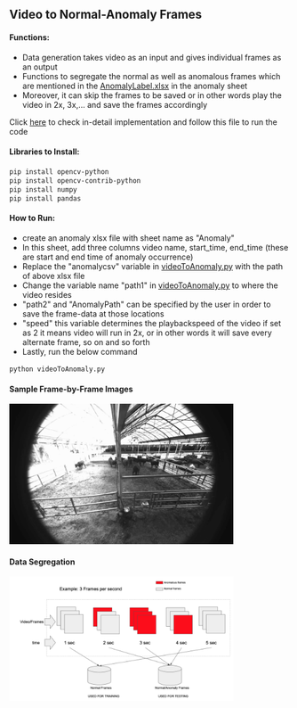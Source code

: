 ## Video to Normal-Anomaly Frames

#### Functions:
- Data generation takes video as an input and gives individual frames as an output
- Functions to segregate the normal as well as anomalous frames which are mentioned in the [AnomalyLabel.xlsx](https://github.com/ghatoleyash/Ono-Project/blob/main/Codes/Data%20Generation/AnomalyLabel.xlsx) in the anomaly sheet
- Moreover, it can skip the frames to be saved or in other words play the video in 2x, 3x,... and save the frames accordingly

Click [here](https://github.com/ghatoleyash/Ono-Project/blob/main/Codes/Data%20Generation/videoToAnomaly.py) to check in-detail implementation and follow this file to run the code


#### Libraries to Install:
```
pip install opencv-python
pip install opencv-contrib-python
pip install numpy
pip install pandas
```

#### How to Run:
- create an anomaly xlsx file with sheet name as "Anomaly"
- In this sheet, add three columns video name, start_time, end_time (these are start and end time of anomaly occurrence)
- Replace the "anomalycsv" variable in [videoToAnomaly.py](https://github.com/ghatoleyash/Ono-Project/blob/main/Codes/Data%20Generation/videoToAnomaly.py) with the path of above xlsx file
- Change the variable name "path1" in [videoToAnomaly.py](https://github.com/ghatoleyash/Ono-Project/blob/main/Codes/Data%20Generation/videoToAnomaly.py) to where the video resides
- "path2" and "AnomalyPath" can be specified by the user in order to save the frame-data at those locations
- "speed" this variable determines the playbackspeed of the video if set as 2 it means video will run in 2x, or in other words it will save every alternate frame, so on and so forth
- Lastly, run the below command
```
python videoToAnomaly.py
```


#### Sample Frame-by-Frame Images 
<img src="https://github.com/ghatoleyash/Ono-Project/blob/main/Images/00.jpg" width=80% height=50%>

#### Data Segregation
<img src="https://github.com/ghatoleyash/Ono-Project/blob/main/Images/Data_Segregation.png" width=80% height=50%>


